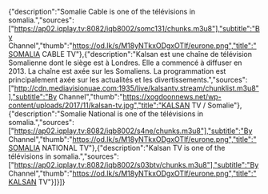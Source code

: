 {"description":"Somalie Cable is one of the télévisions in somalia.","sources":["https://ap02.iqplay.tv:8082/iqb8002/somc131/chunks.m3u8"],"subtitle":"By Channel","thumb":"https://od.lk/s/M18yNTkxODgxOTlf/eurone.png","title":"SOMALIA CABLE TV"},{"description":"Kalsan est une chaîne de télévision Somalienne dont le siège est à Londres. Elle a commencé à diffuser en 2013. La chaîne est axée sur les Somaliens. La programmation est principalement axée sur les actualités et les divertissements.","sources":["http://cdn.mediavisionuae.com:1935/live/kalsantv.stream/chunklist.m3u8"],"subtitle":"By Channel","thumb":"https://xogdoonnews.net/wp-content/uploads/2017/11/kalsan-tv.jpg","title":"KALSAN TV / Somalie"},{"description":"Somalie National is one of the télévisions in somalia.","sources":["https://ap02.iqplay.tv:8082/iqb8002/s4ne/chunks.m3u8"],"subtitle":"By Channel","thumb":"https://od.lk/s/M18yNTkxODgxOTlf/eurone.png","title":"SOMALIA NATIONAL TV"},{"description":"Kalsan TV is one of the télévisions in somalia.","sources":["https://ap02.iqplay.tv:8082/iqb8002/s03btv/chunks.m3u8"],"subtitle":"By Channel","thumb":"https://od.lk/s/M18yNTkxODgxOTlf/eurone.png","title":"KALSAN TV"}]}]}
